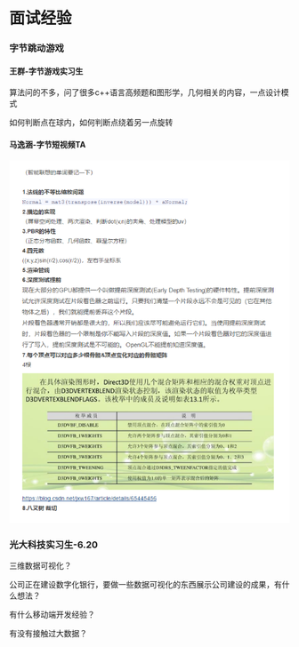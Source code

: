 # 面试经验

### 字节跳动游戏

#### 王群-字节游戏实习生

算法问的不多，问了很多c++语言高频题和图形学，几何相关的内容，一点设计模式

如何判断点在球内，如何判断点绕着另一点旋转

#### 马逸涵-字节短视频TA

![](../.gitbook/assets/image%20%2840%29.png)

### 光大科技实习生-6.20

三维数据可视化？

公司正在建设数字化银行，要做一些数据可视化的东西展示公司建设的成果，有什么想法？

有什么移动端开发经验？

有没有接触过大数据？



